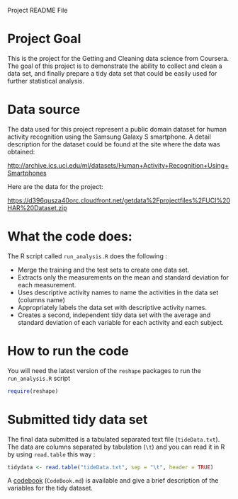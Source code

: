 Project README File

# Project Goal

This is the project for the Getting and Cleaning data science from Coursera.
The goal of this project is to demonstrate the ability to collect and clean a data set, and finally prepare a tidy data set that could be easily used for further statistical analysis. 

# Data source

The data used for this project represent a public domain dataset for human activity recognition using the Samsung Galaxy S smartphone. 
A detail description for the dataset could be found at the site where the data was obtained: 

<http://archive.ics.uci.edu/ml/datasets/Human+Activity+Recognition+Using+Smartphones> 

Here are the data for the project:

<https://d396qusza40orc.cloudfront.net/getdata%2Fprojectfiles%2FUCI%20HAR%20Dataset.zip> 

# What the code does:
The R script called `run_analysis.R` does the following : 
-   Merge the training and the test sets to create one data set.
-   Extracts only the measurements on the mean and standard deviation for each measurement.
-   Uses descriptive activity names to name the activities in the data set (columns name)
-   Appropriately labels the data set with descriptive activity names.
-   Creates a second, independent tidy data set with the average and standard deviation of each variable for each activity and each subject.

# How to run the code

You will need the latest version of the `reshape` packages to run the `run_analysis.R` script

```R
require(reshape)
```

# Submitted tidy data set

The final data submitted is a tabulated separated text file (`tideData.txt`). 
The data are columns separated by tabulation (`\t`) and you can read it in R by using `read.table` this way :

```R
tidydata <- read.table("tideData.txt", sep = "\t", header = TRUE)
```

A [codebook](https://github.com/junjianni/TidyData/blob/master/CodeBook.md) (`CodeBook.md`) is available and give a brief description of the variables for the tidy dataset.
